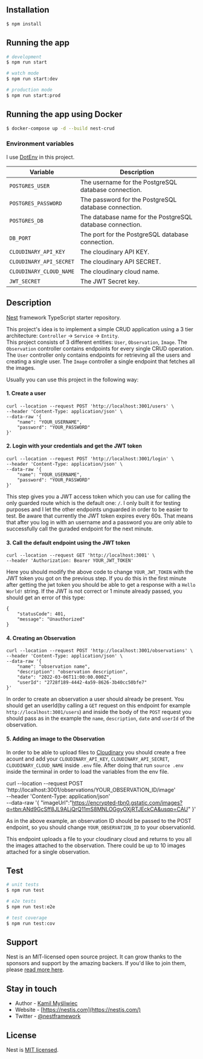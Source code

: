 ## Installation

```bash
$ npm install
```

## Running the app

```bash
# development
$ npm run start

# watch mode
$ npm run start:dev

# production mode
$ npm run start:prod
```

## Running the app using Docker

```bash
$ docker-compose up -d --build nest-crud
```

### Environment variables

I use [DotEnv](https://github.com/motdotla/dotenv) in this project.

| Variable                | Description                                               |
| ----------------------- | --------------------------------------------------------- |
| `POSTGRES_USER `        | The username for the PostgreSQL database connection.      |
| `POSTGRES_PASSWORD`     | The password for the PostgreSQL database connection.      |
| `POSTGRES_DB`           | The database name for the PostgreSQL database connection. |
| `DB_PORT`               | The port for the PostgreSQL database connection.          |
| `CLOUDINARY_API_KEY`    | The cloudinary API KEY.                                   |
| `CLOUDINARY_API_SECRET` | The cloudinary API SECRET.                                |
| `CLOUDINARY_CLOUD_NAME` | The cloudinary cloud name.                                |
| `JWT_SECRET`            | The JWT Secret key.                                       |

## Description

[Nest](https://github.com/nestjs/nest) framework TypeScript starter repository.

This project's idea is to implement a simple CRUD application using a 3 tier architecture: `Controller` -> `Service` -> `Entity`.  
This project consists of 3 different entities: `User`, `Observation`, `Image`.
The `Observation` controller contains endpoints for every single CRUD operation.
The `User` controller only contains endpoints for retrieving all the users and creating a single user.
The `Image` controller a single endpoint that fetches all the images.

Usually you can use this project in the following way:

#### 1. Create a user

```
curl --location --request POST 'http://localhost:3001/users' \
--header 'Content-Type: application/json' \
--data-raw '{
    "name": "YOUR_USERNAME",
    "password": "YOUR_PASSWORD"
}'
```

#### 2. Login with your credentials and get the JWT token

```
curl --location --request POST 'http://localhost:3001/login' \
--header 'Content-Type: application/json' \
--data-raw '{
    "name": "YOUR_USERNAME",
    "password": "YOUR_PASSWORD"
}'
```

This step gives you a JWT access token which you can use for calling the only guarded route which is the default one: `/`. I only built it for testing purposes and I let the other endpoints unguarded in order to be easier to test.
Be aware that currently the JWT token expires every 60s. That means that after you log in with an username and a password you are only able to successfully call the guraded endpoint for the next minute.

#### 3. Call the default endpoint using the JWT token

```
curl --location --request GET 'http://localhost:3001' \
--header 'Authorization: Bearer YOUR_JWT_TOKEN'
```

Here you should modify the above code to change `YOUR_JWT_TOKEN` with the JWT token you got on the previous step.
If you do this in the first minute after getting the jwt token you should be able to get a response with a `Hello World!` string.
If the JWT is not correct or 1 minute already passed, you should get an error of this type:

```
{
    "statusCode": 401,
    "message": "Unauthorized"
}
```

#### 4. Creating an Observation

```
curl --location --request POST 'http://localhost:3001/observations' \
--header 'Content-Type: application/json' \
--data-raw '{
    "name": "observation name",
    "description": "observation description",
    "date": "2022-03-06T11:00:00.000Z",
    "userId": "2728f189-4442-4a59-8626-3b40cc50bfe7"
}'
```

In order to create an observation a user should already be present. You should get an userId(by calling a `GET` request on this endpoint for example `http://localhost:3001/users`) and inside the body of the `POST` request you should pass as in the example the `name`, `description`, `date` and `userId` of the observation.

#### 5. Adding an image to the Observation

In order to be able to upload files to [Cloudinary](https://cloudinary.com/) you should create a free acount and add your `CLOUDINARY_API_KEY`, `CLOUDINARY_API_SECRET`, `CLOUDINARY_CLOUD_NAME` inside `.env` file.
After doing that run `source .env` inside the terminal in order to load the variables from the env file.

curl --location --request POST 'http://localhost:3001/observations/YOUR_OBSERVATION_ID/image' \
--header 'Content-Type: application/json' \
--data-raw '{
"imageUrl":"https://encrypted-tbn0.gstatic.com/images?q=tbn:ANd9GcSff8JL9ALjQrQ11mS8MNLOGgyOXjRTJEckCA&usqp=CAU"
}'

As in the above example, an observation ID should be passed to the POST endpoint, so you should change `YOUR_OBSERVATION_ID` to your observationId.

This endpoint uploads a file to your cloudinary cloud and returns to you all the images attached to the observation.
There could be up to 10 images attached for a single observation.

## Test

```bash
# unit tests
$ npm run test

# e2e tests
$ npm run test:e2e

# test coverage
$ npm run test:cov
```

## Support

Nest is an MIT-licensed open source project. It can grow thanks to the sponsors and support by the amazing backers. If you'd like to join them, please [read more here](https://docs.nestjs.com/support).

## Stay in touch

- Author - [Kamil Myśliwiec](https://kamilmysliwiec.com)
- Website - [https://nestjs.com](https://nestjs.com/)
- Twitter - [@nestframework](https://twitter.com/nestframework)

## License

Nest is [MIT licensed](LICENSE).
